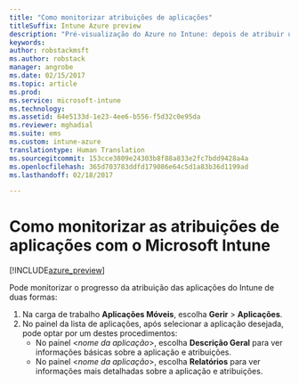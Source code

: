 ```yaml
---
title: "Como monitorizar atribuições de aplicações"
titleSuffix: Intune Azure preview
description: "Pré-visualização do Azure no Intune: depois de atribuir uma aplicação aos utilizadores ou dispositivos, utilize estas informações para o ajudar a monitorizar o estado."
keywords: 
author: robstackmsft
ms.author: robstack
manager: angrobe
ms.date: 02/15/2017
ms.topic: article
ms.prod: 
ms.service: microsoft-intune
ms.technology: 
ms.assetid: 64e5133d-1e23-4ee6-b556-f5d32c0e95da
ms.reviewer: mghadial
ms.suite: ems
ms.custom: intune-azure
translationtype: Human Translation
ms.sourcegitcommit: 153cce3809e24303b8f88a833e2fc7bdd9428a4a
ms.openlocfilehash: 365d703783ddfd179086e64c5d1a83b36d1199ad
ms.lasthandoff: 02/18/2017

---
```


# <a name="how-to-monitor-app-assignments-with-microsoft-intune"></a>Como monitorizar as atribuições de aplicações com o Microsoft Intune

[!INCLUDE[azure_preview](../includes/azure_preview.md)]

Pode monitorizar o progresso da atribuição das aplicações do Intune de duas formas:

1. Na carga de trabalho **Aplicações Móveis**, escolha **Gerir** > **Aplicações**.
2. No painel da lista de aplicações, após selecionar a aplicação desejada, pode optar por um destes procedimentos:
    - No painel <*nome da aplicação*>, escolha **Descrição Geral** para ver informações básicas sobre a aplicação e atribuições.
    - No painel <*nome da aplicação*>, escolha **Relatórios** para ver informações mais detalhadas sobre a aplicação e atribuições.

